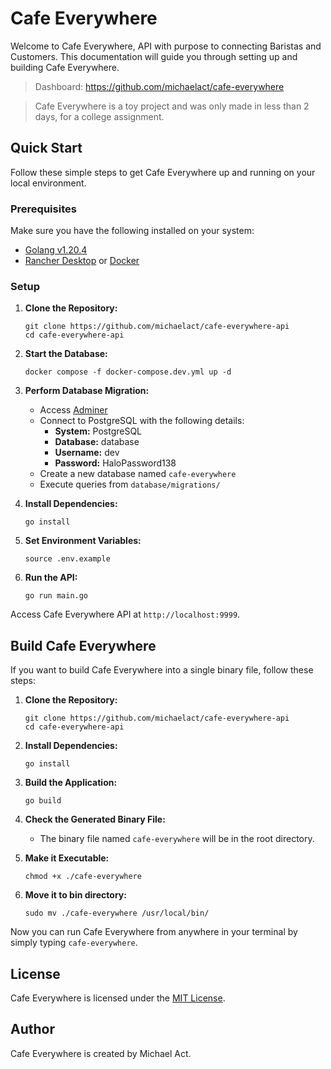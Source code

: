 # Cafe Everywhere

Welcome to Cafe Everywhere, API with purpose to connecting Baristas and Customers. This documentation will guide you through setting up and building Cafe Everywhere.

> Dashboard: https://github.com/michaelact/cafe-everywhere

> Cafe Everywhere is a toy project and was only made in less than 2 days, for a college assignment.

## Quick Start

Follow these simple steps to get Cafe Everywhere up and running on your local environment.

### Prerequisites

Make sure you have the following installed on your system:

- [Golang v1.20.4](https://go.dev/dl/go1.20.4.linux-amd64.tar.gz)
- [Rancher Desktop](https://rancherdesktop.io/) or [Docker](https://docs.docker.com/engine/install/)

### Setup

1. **Clone the Repository:**
   ```shell
   git clone https://github.com/michaelact/cafe-everywhere-api
   cd cafe-everywhere-api
   ```

2. **Start the Database:**
   ```shell
   docker compose -f docker-compose.dev.yml up -d
   ```

3. **Perform Database Migration:**
   - Access [Adminer](http://localhost:8080/)
   - Connect to PostgreSQL with the following details:
     - **System:** PostgreSQL
     - **Database:** database
     - **Username:** dev
     - **Password:** HaloPassword138
   - Create a new database named `cafe-everywhere`
   - Execute queries from `database/migrations/`

4. **Install Dependencies:**
   ```shell
   go install
   ```

5. **Set Environment Variables:**
   ```shell
   source .env.example
   ```

6. **Run the API:**
   ```shell
   go run main.go
   ```

Access Cafe Everywhere API at `http://localhost:9999`.

## Build Cafe Everywhere

If you want to build Cafe Everywhere into a single binary file, follow these steps:

1. **Clone the Repository:**
   ```shell
   git clone https://github.com/michaelact/cafe-everywhere-api
   cd cafe-everywhere-api
   ```

2. **Install Dependencies:**
   ```shell
   go install
   ```

3. **Build the Application:**
   ```shell
   go build
   ```

4. **Check the Generated Binary File:**
   - The binary file named `cafe-everywhere` will be in the root directory.

5. **Make it Executable:**
   ```shell
   chmod +x ./cafe-everywhere
   ```

6. **Move it to bin directory:**
   ```shell
   sudo mv ./cafe-everywhere /usr/local/bin/
   ```

Now you can run Cafe Everywhere from anywhere in your terminal by simply typing `cafe-everywhere`.

## License

Cafe Everywhere is licensed under the [MIT License](./LICENSE).

## Author

Cafe Everywhere is created by Michael Act.
